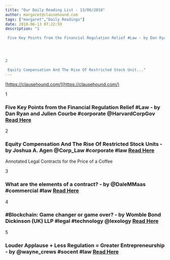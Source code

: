 ```yaml
---
title: "Our Daily Reading List - 13/06/2018"
author: margaret@clausehound.com
tags: ["margaret","Daily Readings"]
date: 2018-06-13 07:22:59
description: "1

 Five Key Points from the Financial Regulation Relief #Law - by Dan Ryan and Julien Courbe #corporate @HarvardCorpGov Read Here

 


2

 Equity Compensation And The Rise Of Restricted Stock Unit..."
---
```


[https://clausehound.com/](https://clausehound.com/)

1

###  Five Key Points from the Financial Regulation Relief #Law - by Dan Ryan and Julien Courbe #corporate @HarvardCorpGov [Read Here](https://corpgov.law.harvard.edu/2018/06/09/five-key-points-from-the-financial-regulation-relief-law/)

 

2

###  Equity Compensation And The Rise Of Restricted Stock Units - by Joshua A. Agen @Corp_Law #corporate #law [Read Here](http://www.mondaq.com/unitedstates/x/708066/Corporate+Commercial+Law/Equity+Compensation+and+the+Rise+of+Restricted+Stock+Units)

Annotated Legal Contracts
for the Price of a Coffee

3

###  What are the elements of a contract? - by @DaleMMaas #commercial #law  [Read Here](https://www.dalemaasatty.com/blog/2018/06/what-are-the-elements-of-a-contract.shtml)

 

4

###  #Blockchain: Game changer or game over? - by Womble Bond Dickinson (UK) LLP #legal #technology @lexology [Read Here](https://www.lexology.com/library/detail.aspx?g=2ded3c40-0c68-4733-97fc-d3289b03ac04)

 

5

###  Louder Applause + Less Regulation = Greater Entrepreneurship - by @wayne_crews #socent #law [Read Here](https://www.forbes.com/sites/waynecrews/2018/06/04/louder-applause-less-regulation-greater-entrepreneurship/#7113be971d38)

 